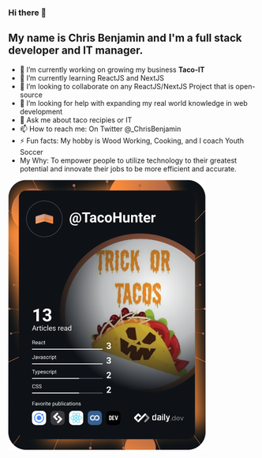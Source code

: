 ### Hi there 👋

## My name is **Chris Benjamin** and I'm a full stack developer and IT manager. 

- 🔭 I’m currently working on growing my business **Taco-IT**
- 🌱 I’m currently learning ReactJS and NextJS
- 👯 I’m looking to collaborate on any ReactJS/NextJS Project that is open-source
- 🤔 I’m looking for help with expanding my real world knowledge in web development
- 💬 Ask me about taco recipies or IT
- 📫 How to reach me: On Twitter @_ChrisBenjamin
- ⚡ Fun facts: My hobby is Wood Working, Cooking, and I coach Youth Soccer
- My Why: To empower people to utilize technology to their greatest potential and innovate their jobs to be more efficient and accurate. 

<a href="https://app.daily.dev/TacoHunter"><img src="https://github.com/cbenjamin2009/cbenjamin2009/blob/main/devcard.svg" width="400" alt="Chris's Dev Card"/></a>
